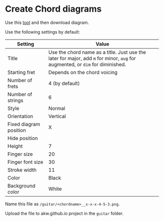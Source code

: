 # Create Chord diagrams

Use this [tool](https://chordpic.com/) and then download diagram.

Use the following settings by default:

|Setting|Value|
|---|---|
|Title|Use the chord name as a title. Just use the later for major, add `m` for minor, `aug` for augmented, or `dim` for diminished.|
|Starting fret|Depends on the chord voicing|
|Number of frets|4 (by default)|
|Number of strings|6|
|Style|Normal|
|Orientation|Vertical|
|Fixed diagram position|X|
|Hide position| |
|Height|7|
|Finger size|20|
|Finger font size|30|
|Stroke width|11|
|Color|Black|
|Background color|White|

Name this file as `/guitar/<chordname>__x-x-x-4-5-3.png`.

Upload the file to akw.github.io project in the `guitar` folder.
